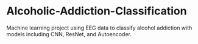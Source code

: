 # Alcoholic-Addiction-Classification
Machine learning project using EEG data to classify alcohol addiction with models including CNN, ResNet, and Autoencoder.
